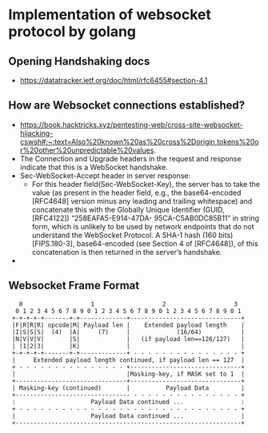 # Implementation of websocket protocol by golang

## Opening Handshaking docs
 
 - https://datatracker.ietf.org/doc/html/rfc6455#section-4.1

## How are Websocket connections established?
 - https://book.hacktricks.xyz/pentesting-web/cross-site-websocket-hijacking-cswsh#:~:text=Also%20known%20as%20cross%2Dorigin,tokens%20or%20other%20unpredictable%20values.
 - The Connection and Upgrade headers in the request and response indicate that this is a WebSocket handshake.
 - Sec-WebSocket-Accept header in server response:
   - For this header field(Sec-WebSocket-Key), the server has to take the value (as present in the header field, e.g., the base64-encoded [RFC4648] version minus any leading and trailing whitespace) and concatenate this with the Globally Unique Identifier (GUID, [RFC4122]) “258EAFA5-E914-47DA- 95CA-C5AB0DC85B11” in string form, which is unlikely to be used by network endpoints that do not understand the WebSocket Protocol. A SHA-1 hash (160 bits) [FIPS.180-3], base64-encoded (see Section 4 of [RFC4648]), of this concatenation is then returned in the server’s handshake.
 - 

## Websocket Frame Format

       0                   1                   2                   3
      0 1 2 3 4 5 6 7 8 9 0 1 2 3 4 5 6 7 8 9 0 1 2 3 4 5 6 7 8 9 0 1
     +-+-+-+-+-------+-+-------------+-------------------------------+
     |F|R|R|R| opcode|M| Payload len |    Extended payload length    |
     |I|S|S|S|  (4)  |A|     (7)     |             (16/64)           |
     |N|V|V|V|       |S|             |   (if payload len==126/127)   |
     | |1|2|3|       |K|             |                               |
     +-+-+-+-+-------+-+-------------+ - - - - - - - - - - - - - - - +
     |     Extended payload length continued, if payload len == 127  |
     + - - - - - - - - - - - - - - - +-------------------------------+
     |                               |Masking-key, if MASK set to 1  |
     +-------------------------------+-------------------------------+
     | Masking-key (continued)       |          Payload Data         |
     +-------------------------------- - - - - - - - - - - - - - - - +
     :                     Payload Data continued ...                :
     + - - - - - - - - - - - - - - - - - - - - - - - - - - - - - - - +
     |                     Payload Data continued ...                |
     +---------------------------------------------------------------+   


